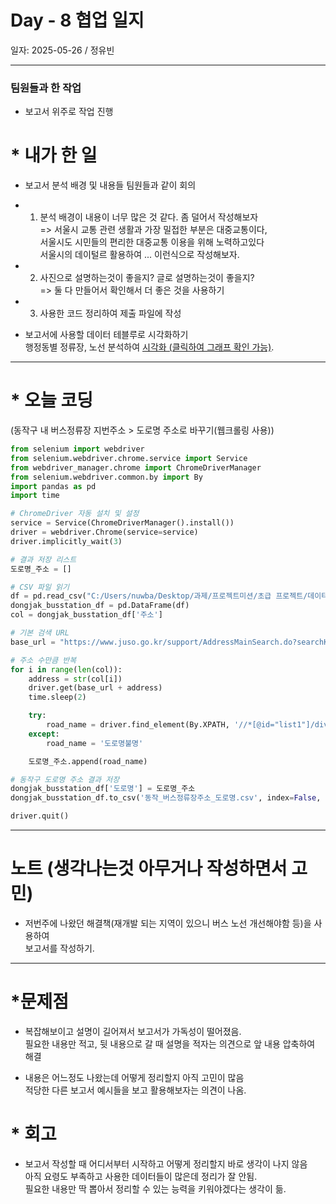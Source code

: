 # Day - 8 협업 일지

일자: 2025-05-26 / 정유빈

---

### 팀원들과 한 작업

- 보고서 위주로 작업 진행

# \* 내가 한 일

- 보고서 분석 배경 및 내용들 팀원들과 같이 회의

- 1. 분석 배경이 내용이 너무 많은 것 같다. 좀 덜어서 작성해보자  
     => 서울시 교통 관련 생활과 가장 밀접한 부분은 대중교통이다,  
      서울시도 시민들의 편리한 대중교통 이용을 위해 노력하고있다  
      서울시의 데이털르 활용하여 ... 이런식으로 작성해보자.

- 2. 사진으로 설명하는것이 좋을지? 글로 설명하는것이 좋을지?  
     => 둘 다 만들어서 확인해서 더 좋은 것을 사용하기

- 3. 사용한 코드 정리하여 제출 파일에 작성

- 보고서에 사용할 데이터 테블루로 시각화하기  
  행정동별 정류장, 노선 분석하여 [시각화 (클릭하여 그래프 확인 가능)](https://public.tableau.com/app/profile/.75452252/viz/_17482438067160/1_1?publish=yes).

---

# \* 오늘 코딩

(동작구 내 버스정류장 지번주소 > 도로명 주소로 바꾸기(웹크롤링 사용))

```python
from selenium import webdriver
from selenium.webdriver.chrome.service import Service
from webdriver_manager.chrome import ChromeDriverManager
from selenium.webdriver.common.by import By
import pandas as pd
import time

# ChromeDriver 자동 설치 및 설정
service = Service(ChromeDriverManager().install())
driver = webdriver.Chrome(service=service)
driver.implicitly_wait(3)

# 결과 저장 리스트
도로명_주소 = []

# CSV 파일 읽기
df = pd.read_csv("C:/Users/nuwba/Desktop/과제/프로젝트미션/초급 프로젝트/데이터 수집/10_동작_성동_버스정류장_도로명주소/10_동작_버스정류장위치_데이터(지번주소).csv", encoding="utf-8-sig")
dongjak_busstation_df = pd.DataFrame(df)
col = dongjak_busstation_df['주소']

# 기본 검색 URL
base_url = "https://www.juso.go.kr/support/AddressMainSearch.do?searchKeyword="

# 주소 수만큼 반복
for i in range(len(col)):
    address = str(col[i])
    driver.get(base_url + address)
    time.sleep(2)

    try:
        road_name = driver.find_element(By.XPATH, '//*[@id="list1"]/div[1]/span[2]').text
    except:
        road_name = '도로명불명'

    도로명_주소.append(road_name)

# 동작구 도로명 주소 결과 저장
dongjak_busstation_df['도로명'] = 도로명_주소
dongjak_busstation_df.to_csv('동작_버스정류장주소_도로명.csv', index=False, encoding="utf-8-sig")

driver.quit()
```

---

# 노트 (생각나는것 아무거나 작성하면서 고민)

- 저번주에 나왔던 해결책(재개발 되는 지역이 있으니 버스 노선 개선해야함 등)을 사용하여  
  보고서를 작성하기.

---

# \*문제점

- 복잡해보이고 설명이 길어져서 보고서가 가독성이 떨어졌음.  
  필요한 내용만 적고, 뒷 내용으로 갈 때 설명을 적자는 의견으로 앞 내용 압축하여 해결

- 내용은 어느정도 나왔는데 어떻게 정리할지 아직 고민이 많음  
  적당한 다른 보고서 예시들을 보고 활용해보자는 의견이 나옴.

# \* 회고

- 보고서 작성할 때 어디서부터 시작하고 어떻게 정리할지 바로 생각이 나지 않음  
  아직 요령도 부족하고 사용한 데이터들이 많은데 정리가 잘 안됨.  
  필요한 내용만 딱 뽑아서 정리할 수 있는 능력을 키워야겠다는 생각이 듦.
